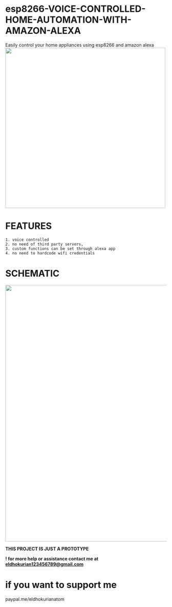 # esp8266-VOICE-CONTROLLED-HOME-AUTOMATION-WITH-AMAZON-ALEXA
Easily control your home appliances using esp8266 and amazon alexa
<image src="images/IMG_20210401_212734.jpg" width="500"> 
 
  # FEATURES
 ```
1. voice controlled
2. no need of third party servers, 
3. custom functions can be set through alexa app
4. no need to hardcode wifi credentials
``` 

# SCHEMATIC
<image src="images/Schematic_iotswitch_2021-04-21.png" width="800"> 


  
  **THIS PROJECT IS JUST A PROTOTYPE**
  
  
**! for more help or assistance contact me at eldhokurian123456789@gmail.com**

# if you want to support me
paypal.me/eldhokurianatom
